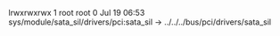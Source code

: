 lrwxrwxrwx 1 root root 0 Jul 19 06:53 sys/module/sata_sil/drivers/pci:sata_sil -> ../../../bus/pci/drivers/sata_sil
